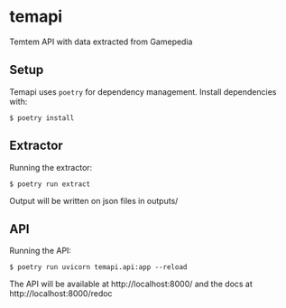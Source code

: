 temapi
======

Temtem API with data extracted from Gamepedia

Setup
-----

Temapi uses `poetry` for dependency management.
Install dependencies with:

```
$ poetry install
```

Extractor
---------

Running the extractor:

```
$ poetry run extract
```

Output will be written on json files in outputs/

API
---

Running the API:

```
$ poetry run uvicorn temapi.api:app --reload
```

The API will be available at http://localhost:8000/ and the docs at http://localhost:8000/redoc
